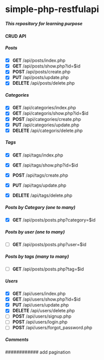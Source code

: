 # simple-php-restfulapi

##### This repository for learning purpose 

#### CRUD API 
##### Posts
- [x] **GET** /api/posts/index.php
- [x] **GET** /api/posts/show.php?id=$id
- [x] **POST** /api/posts/create.php
- [x] **PUT** /api/posts/update.php
- [x] **DELETE** /api/posts/delete.php

##### Categories
- [x] **GET** /api/categories/index.php
- [x] **GET** /api/categoris/show.php?id=$id
- [x] **POST** /api/categories/create.php
- [x] **PUT** /api/categories/update.php
- [x] **DELETE** /api/categoris/delete.php

##### Tags
- [x] **GET** /api/tags/index.php
- [x] **GET** /api/tags/show.php?id=$id
- [x] **POST** /api/tags/create.php
- [x] **PUT** /api/tags/update.php
- [x] **DELETE** /api/tags/delete.php


##### Posts by Category (one to many)
  - [x] **GET** /api/posts/posts.php?category=$id


##### Posts by user (one to many)
  - [ ] **GET** /api/posts/posts.php?user=$id


##### Posts by tags (many to many)
  - [ ] **GET** /api/posts/posts.php?tag=$id 


##### Users
  - [x] **GET** /api/users/index.php
  - [x] **GET** /api/users/show.php?id=$id
  - [x] **PUT** /api/users/update.php
  - [x] **DELETE** /api/users/delete.php
  - [ ] **POST** /api/users/signup.php
  - [ ] **POST** /api/users/login.php
  - [ ] **POST** /api/users/forgot_password.php

##### Comments

############ add pagination